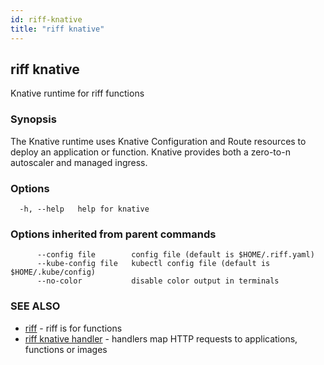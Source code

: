 ```yaml
---
id: riff-knative
title: "riff knative"
---
```

## riff knative

Knative runtime for riff functions

### Synopsis

The Knative runtime uses Knative Configuration and Route resources to deploy
an application or function. Knative provides both a zero-to-n autoscaler and
managed ingress.

### Options

```
  -h, --help   help for knative
```

### Options inherited from parent commands

```
      --config file        config file (default is $HOME/.riff.yaml)
      --kube-config file   kubectl config file (default is $HOME/.kube/config)
      --no-color           disable color output in terminals
```

### SEE ALSO

* [riff](riff.md)	 - riff is for functions
* [riff knative handler](riff_knative_handler.md)	 - handlers map HTTP requests to applications, functions or images

